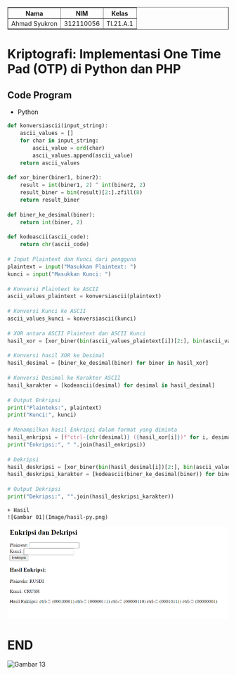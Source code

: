 <body>
    <table border="1">
        <tr>
            <th> Nama</th>
            <th>NIM</th>
            <th>Kelas</th>
        </tr>
        <tr>
            <td>Ahmad Syukron</td>
            <td>312110056</td>
            <td>TI.21.A.1</td>
        </tr>
    </table>
</body>

# Kriptografi: Implementasi One Time Pad (OTP) di Python dan PHP
## Code Program
- Python
```python
def konversiascii(input_string):
    ascii_values = []
    for char in input_string:
        ascii_value = ord(char)
        ascii_values.append(ascii_value)
    return ascii_values

def xor_biner(biner1, biner2):
    result = int(biner1, 2) ^ int(biner2, 2)
    result_biner = bin(result)[2:].zfill(8)
    return result_biner

def biner_ke_desimal(biner):
    return int(biner, 2)

def kodeascii(ascii_code):
    return chr(ascii_code)

# Input Plaintext dan Kunci dari pengguna
plaintext = input("Masukkan Plaintext: ")
kunci = input("Masukkan Kunci: ")

# Konversi Plaintext ke ASCII
ascii_values_plaintext = konversiascii(plaintext)

# Konversi Kunci ke ASCII
ascii_values_kunci = konversiascii(kunci)

# XOR antara ASCII Plaintext dan ASCII Kunci
hasil_xor = [xor_biner(bin(ascii_values_plaintext[i])[2:], bin(ascii_values_kunci[i % len(kunci)])[2:]) for i in range(len(plaintext))]

# Konversi hasil XOR ke Desimal
hasil_desimal = [biner_ke_desimal(biner) for biner in hasil_xor]

# Konversi Desimal ke Karakter ASCII
hasil_karakter = [kodeascii(desimal) for desimal in hasil_desimal]

# Output Enkripsi
print("Plainteks:", plaintext)
print("Kunci:", kunci)

# Menampilkan hasil Enkripsi dalam format yang diminta
hasil_enkripsi = [f"ctrl-{chr(desimal)} ({hasil_xor[i]})" for i, desimal in enumerate(hasil_desimal)]
print("Enkripsi:", " ".join(hasil_enkripsi))

# Dekripsi
hasil_deskripsi = [xor_biner(bin(hasil_desimal[i])[2:], bin(ascii_values_kunci[i % len(kunci)])[2:]) for i in range(len(plaintext))]
hasil_deskripsi_karakter = [kodeascii(biner_ke_desimal(biner)) for biner in hasil_deskripsi]

# Output Dekripsi
print("Dekripsi:", "".join(hasil_deskripsi_karakter))

```
    + Hasil
    ![Gambar 01](Image/hasil-py.png)
![Gambar 02](Image/hasil-php.png)





# END
![Gambar 13](Image/anime-love.gif)